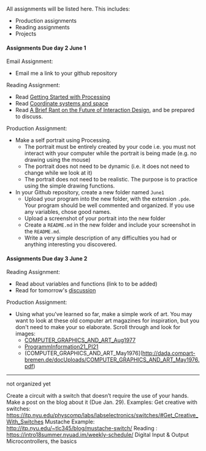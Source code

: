 All assignments will be listed here. This includes:
- Production assignments
- Reading assignments
- Projects

#### Assignments Due day 2 June 1

Email Assignment:

- Email me a link to your github repository

Reading Assignment:

- Read [Getting Started with
	Processing](https://processing.org/tutorials/gettingstarted)
- Read [Coordinate systems and
	space](https://processing.org/tutorials/drawing)
- Read [A Brief Rant on the Future of Interaction Design](http://worrydream.com/ABriefRantOnTheFutureOfInteractionDesign/), and be prepared
	to discuss.

Production Assignment:

- Make a self portrait using Processing.
	- The portrait must be entirely created by your code i.e. you must not interact with your computer while the portrait is being made (e.g. no drawing using the mouse)
	- The portrait does not need to be dynamic (i.e. it does not need to change while we look at it) 
	- The portrait does not need to be realistic. The purpose is to practice
	using the simple drawing functions.
- In your Github repository, create a new folder named `June1`
	- Upload your program into the new folder, with the extension `.pde`. Your
program should be well commented and organized. If you use any variables,
chose good names.
	- Upload a screenshot of your portrait into the new folder
	- Create a `README.md` in the new folder and include your screenshot in 
	the `README.md`.
	- Write a very simple description of any difficulties you had or anything
interesting you discovered.

#### Assignments Due day 3 June 2

Reading Assignment:

- Read about variables and functions (link to to be added)
- Read for tomorrow's [discussion ](studentLeadDiscussionSchedule.md)


Production Assignment:

- Using what you've learned so far, make a simple work of art. You 
may want to look at these old computer art magazines for inspiration, but you don't need to make your so
elaborate. Scroll through and look for images:
	- [COMPUTER_GRAPHICS_AND_ART_Aug1977](http://dada.compart-bremen.de/docUploads/COMPUTER_GRAPHICS_AND_ART_Aug1977.pdf)
	- [ProgrammInformation21_PI21](http://dada.compart-bremen.de/docUploads/ProgrammInformation21_PI21.pdf)
	- (COMPUTER_GRAPHICS_AND_ART_May1976](http://dada.compart-bremen.de/docUploads/COMPUTER_GRAPHICS_AND_ART_May1976.pdf)




--------------------------------
not organized yet






Create a circuit with a switch that doesn’t require the use of your hands. Make a
post on the blog about it (Due Jan. 29).
Examples:
Get creative with switches: https://itp.nyu.edu/physcomp/labs/labselectronics/switches/#Get_Creative_With_Switches
Mustache Example: http://itp.nyu.edu/~tlc345/blog/mustache-switch/
Reading :
https://intro18summer.nyuad.im/weekly-schedule/
Digital Input & Output
Microcontrollers, the basics

